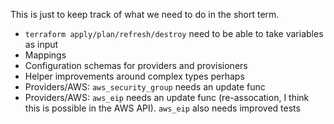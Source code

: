 This is just to keep track of what we need to do in the short term.

  * `terraform apply/plan/refresh/destroy` need to be able to take variables as input
  * Mappings
  * Configuration schemas for providers and provisioners
  * Helper improvements around complex types perhaps
  * Providers/AWS: `aws_security_group` needs an update func
  * Providers/AWS: `aws_eip` needs an update func (re-assocation, I think this
      is possible in the AWS API). `aws_eip` also needs improved tests

